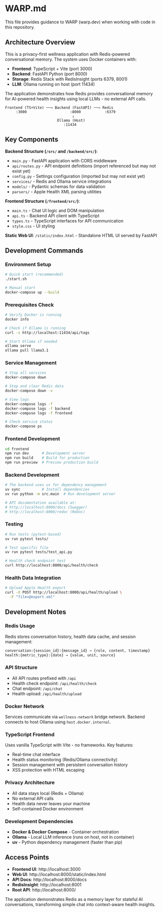 # WARP.md

This file provides guidance to WARP (warp.dev) when working with code in this repository.

## Architecture Overview

This is a privacy-first wellness application with Redis-powered conversational memory. The system uses Docker containers with:

- **Frontend**: TypeScript + Vite (port 3000)
- **Backend**: FastAPI Python (port 8000)
- **Storage**: Redis Stack with RedisInsight (ports 6379, 8001)
- **LLM**: Ollama running on host (port 11434)

The application demonstrates how Redis provides conversational memory for AI-powered health insights using local LLMs - no external API calls.

```
Frontend (TS+Vite) ──→ Backend (FastAPI) ──→ Redis
     :3000                    :8000           :6379
                               ↓
                        Ollama (Host)
                           :11434
```

## Key Components

**Backend Structure (`/src/` and `/backend/src/`)**:

- `main.py` - FastAPI application with CORS middleware
- `api/routes.py` - API endpoint definitions (import referenced but may not exist yet)
- `config.py` - Settings configuration (imported but may not exist yet)
- `services/` - Redis and Ollama service integrations
- `models/` - Pydantic schemas for data validation
- `parsers/` - Apple Health XML parsing utilities

**Frontend Structure (`/frontend/src/`)**:

- `main.ts` - Chat UI logic and DOM manipulation
- `api.ts` - Backend API client with TypeScript
- `types.ts` - TypeScript interfaces for API communication
- `style.css` - UI styling

**Static Web UI**: `/static/index.html` - Standalone HTML UI served by FastAPI

## Development Commands

### Environment Setup

```bash
# Quick start (recommended)
./start.sh

# Manual start
docker-compose up --build
```

### Prerequisites Check

```bash
# Verify Docker is running
docker info

# Check if Ollama is running
curl -s http://localhost:11434/api/tags

# Start Ollama if needed
ollama serve
ollama pull llama3.1
```

### Service Management

```bash
# Stop all services
docker-compose down

# Stop and clear Redis data
docker-compose down -v

# View logs
docker-compose logs -f
docker-compose logs -f backend
docker-compose logs -f frontend

# Check service status
docker-compose ps
```

### Frontend Development

```bash
cd frontend
npm run dev      # Development server
npm run build    # Build for production
npm run preview  # Preview production build
```

### Backend Development

```bash
# The backend uses uv for dependency management
uv sync          # Install dependencies
uv run python -m src.main  # Run development server

# API documentation available at:
# http://localhost:8000/docs (Swagger)
# http://localhost:8000/redoc (ReDoc)
```

### Testing

```bash
# Run tests (pytest-based)
uv run pytest tests/

# Test specific file
uv run pytest tests/test_api.py

# Health check endpoint test
curl http://localhost:8000/api/health/check
```

### Health Data Integration

```bash
# Upload Apple Health export
curl -X POST http://localhost:8000/api/health/upload \
  -F "file=@export.xml"
```

## Development Notes

### Redis Usage

Redis stores conversation history, health data cache, and session management:

```python
conversation:{session_id}:{message_id} → {role, content, timestamp}
health:{metric_type}:{date} → {value, unit, source}
```

### API Structure

- All API routes prefixed with `/api`
- Health check endpoint: `/api/health/check`
- Chat endpoint: `/api/chat`
- Health upload: `/api/health/upload`

### Docker Network

Services communicate via `wellness-network` bridge network. Backend connects to host Ollama using `host.docker.internal`.

### TypeScript Frontend

Uses vanilla TypeScript with Vite - no frameworks. Key features:

- Real-time chat interface
- Health status monitoring (Redis/Ollama connectivity)
- Session management with persistent conversation history
- XSS protection with HTML escaping

### Privacy Architecture

- All data stays local (Redis + Ollama)
- No external API calls
- Health data never leaves your machine
- Self-contained Docker environment

### Development Dependencies

- **Docker & Docker Compose** - Container orchestration
- **Ollama** - Local LLM inference (runs on host, not in container)
- **uv** - Python dependency management (faster than pip)

## Access Points

- **Frontend UI**: http://localhost:3000
- **Web UI**: http://localhost:8000/static/index.html
- **API Docs**: http://localhost:8000/docs
- **RedisInsight**: http://localhost:8001
- **Root API**: http://localhost:8000/

The application demonstrates Redis as a memory layer for stateful AI conversations, transforming simple chat into context-aware health insights.
